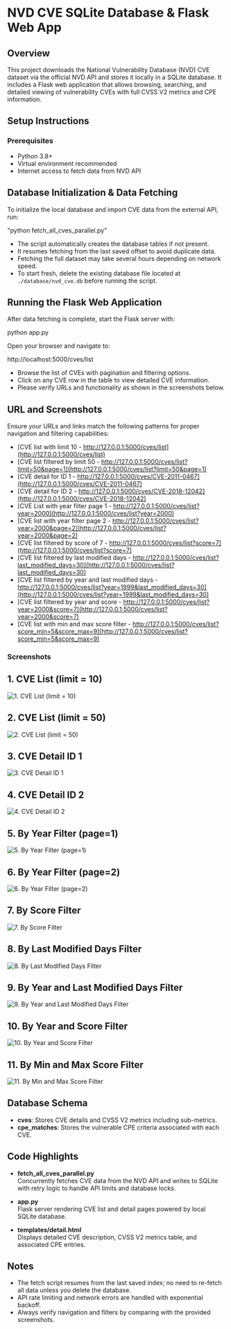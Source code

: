 # NVD CVE SQLite Database & Flask Web App

## Overview
This project downloads the National Vulnerability Database (NVD) CVE dataset via the official NVD API and stores it locally in a SQLite database. It includes a Flask web application that allows browsing, searching, and detailed viewing of vulnerability CVEs with full CVSS V2 metrics and CPE information.

## Setup Instructions

### Prerequisites
- Python 3.8+
- Virtual environment recommended
- Internet access to fetch data from NVD API

## Database Initialization & Data Fetching

To initialize the local database and import CVE data from the external API, run:

"python fetch_all_cves_parallel.py"

- The script automatically creates the database tables if not present.
- It resumes fetching from the last saved offset to avoid duplicate data.
- Fetching the full dataset may take several hours depending on network speed.
- To start fresh, delete the existing database file located at `./database/nvd_cve.db` before running the script.

## Running the Flask Web Application

After data fetching is complete, start the Flask server with:

python app.py

Open your browser and navigate to:

http://localhost:5000/cves/list

- Browse the list of CVEs with pagination and filtering options.
- Click on any CVE row in the table to view detailed CVE information.
- Please verify URLs and functionality as shown in the screenshots below.

## URL and Screenshots

Ensure your URLs and links match the following patterns for proper navigation and filtering capabilities:

- [CVE list with limit 10 - http://127.0.0.1:5000/cves/list](http://127.0.0.1:5000/cves/list)
- [CVE list filtered by limit 50 - http://127.0.0.1:5000/cves/list?limit=50&page=1](http://127.0.0.1:5000/cves/list?limit=50&page=1)
- [CVE detail for ID 1 - http://127.0.0.1:5000/cves/CVE-2011-0467](http://127.0.0.1:5000/cves/CVE-2011-0467)
- [CVE detail for ID 2 - http://127.0.0.1:5000/cves/CVE-2018-12042](http://127.0.0.1:5000/cves/CVE-2018-12042)
- [CVE List with year filter page 1 - http://127.0.0.1:5000/cves/list?year=2000](http://127.0.0.1:5000/cves/list?year=2000)
- [CVE list with year filter page 2 - http://127.0.0.1:5000/cves/list?year=2000&page=2](http://127.0.0.1:5000/cves/list?year=2000&page=2)
- [CVE list filtered by score of 7 - http://127.0.0.1:5000/cves/list?score=7](http://127.0.0.1:5000/cves/list?score=7)
- [CVE list filtered by last modified days - http://127.0.0.1:5000/cves/list?last_modified_days=30](http://127.0.0.1:5000/cves/list?last_modified_days=30)
- [CVE list filtered by year and last modified days - http://127.0.0.1:5000/cves/list?year=1999&last_modified_days=30](http://127.0.0.1:5000/cves/list?year=1999&last_modified_days=30)
- [CVE list filtered by year and score - http://127.0.0.1:5000/cves/list?year=2000&score=7](http://127.0.0.1:5000/cves/list?year=2000&score=7)
- [CVE list with min and max score filter - http://127.0.0.1:5000/cves/list?score_min=5&score_max=9](http://127.0.0.1:5000/cves/list?score_min=5&score_max=9)


### Screenshots
## 1. CVE List (limit = 10)
![1. CVE List (limit = 10)](screenshots/1.%20cve%20list%20(limit%20=%2010).png)

## 2. CVE List (limit = 50)
![2. CVE List (limit = 50)](screenshots/2.%20cve%20list%20(limit%20=%2050).png)

## 3. CVE Detail ID 1
![3. CVE Detail ID 1](screenshots/3.%20cve%20detail%20id%201.png)

## 4. CVE Detail ID 2
![4. CVE Detail ID 2](screenshots/4.%20cve%20detail%20id%202.png)

## 5. By Year Filter (page=1)
![5. By Year Filter (page=1)](screenshots/5.%20by%20year%20filter%20(page=1).png)

## 6. By Year Filter (page=2)
![6. By Year Filter (page=2)](screenshots/6.%20by%20year%20filter%20(page=2).png)

## 7. By Score Filter
![7. By Score Filter](screenshots/7.%20by%20score%20filter.png)

## 8. By Last Modified Days Filter
![8. By Last Modified Days Filter](screenshots/8.%20by%20last_%20modified_%20days%20filter.png)

## 9. By Year and Last Modified Days Filter
![9. By Year and Last Modified Days Filter](screenshots/9.%20by%20year%20and%20last_%20modified_%20days%20filter.png)

## 10. By Year and Score Filter
![10. By Year and Score Filter](screenshots/10.%20by%20year%20and%20score%20filter.png)

## 11. By Min and Max Score Filter
![11. By Min and Max Score Filter](screenshots/11.%20by%20min%20and%20max%20score%20filter.png)

## Database Schema

- **cves**: Stores CVE details and CVSS V2 metrics including sub-metrics.
- **cpe_matches**: Stores the vulnerable CPE criteria associated with each CVE.

## Code Highlights

- **fetch_all_cves_parallel.py**  
  Concurrently fetches CVE data from the NVD API and writes to SQLite with retry logic to handle API limits and database locks.

- **app.py**  
  Flask server rendering CVE list and detail pages powered by local SQLite database.

- **templates/detail.html**  
  Displays detailed CVE description, CVSS V2 metrics table, and associated CPE entries.

## Notes

- The fetch script resumes from the last saved index; no need to re-fetch all data unless you delete the database.
- API rate limiting and network errors are handled with exponential backoff.
- Always verify navigation and filters by comparing with the provided screenshots.


